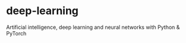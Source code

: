 # deep-learning
Artificial intelligence, deep learning and neural networks with Python &amp; PyTorch
